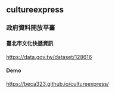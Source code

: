 ## cultureexpress

### 政府資料開放平臺

#### 臺北市文化快遞資訊
https://data.gov.tw/dataset/128616


#### Demo 
https://beca323.github.io/cultureexpress/
